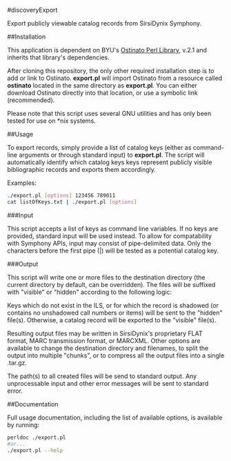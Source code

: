 #discoveryExport

Export publicly viewable catalog records from SirsiDynix Symphony.  

##Installation

This application is dependent on BYU's [Ostinato Perl Library](https://github.com/byuhbll/ostinato), v.2.1 and inherits that library's dependencies.

After cloning this repository, the only other required installation step is to add or link to Ostinato.  **export.pl** will import Ostinato from a resource called **ostinato** located in the same directory as **export.pl**.  You can either download Ostinato directly into that location, or use a symbolic link (recommended).

Please note that this script uses several GNU utilities and has only been tested for use on \*nix systems.

##Usage

To export records, simply provide a list of catalog keys (either as command-line arguments or through standard input) to **export.pl**.  The script will automatically identify which catalog keys keys represent publicly visible bibliographic records and exports them accordingly.

Examples:

```bash
./export.pl [options] 123456 789011
cat listOfKeys.txt | ./export.pl [options]
```

###Input

This script accepts a list of keys as command line variables.  If no keys are provided, standard input will be used instead.  To allow for compatability with Symphony APIs, input may consist of pipe-delimited data.  Only the characters before the first pipe (|) will be tested as a potential catalog key.

###Output

This script will write one or more files to the destination directory (the current directory by default, can be overridden).  The files will be suffixed with "visible" or "hidden" according to the following logic:

Keys which do not exist in the ILS, or for which the record is shadowed (or contains no unshadowed call numbers or items) will be sent to the "hidden" file(s).  Otherwise, a catalog record will be exported to the "visible" file(s).

Resulting output files may be written in SirsiDynix's proprietary FLAT format, MARC transmission format, or MARCXML.  Other options are available to change the destination directory and filenames, to split the output into multiple "chunks", or to compress all the output files into a single .tar.gz.

The path(s) to all created files will be send to standard output.  Any unprocessable input and other error messages will be sent to standard error.

##Documentation

Full usage documentation, including the list of available options, is available by running:

```bash
perldoc ./export.pl
#or...
./export.pl --help
```
